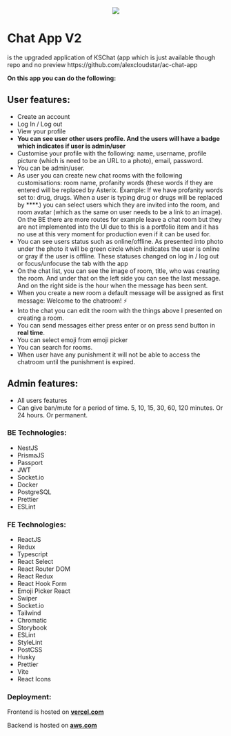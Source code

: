 <div align="center">
<img src="https://www.alexcloudstar.com/_next/image?url=https%3A%2F%2Fmedia.graphassets.com%2FvsZDi54zTnCbjQlaFW4Z&w=1920&q=75" />
</div>

<h1>Chat App V2</h1>
is the upgraded application of KSChat (app which is just available though repo and no preview https://github.com/alexcloudstar/ac-chat-app

**On this app you can do the following:**

  

<h2>User features:</h2>

-   Create an account
-   Log In / Log out
-   View your profile
-   **You can see user other users profile. And the users will have a badge which indicates if user is admin/user**
-   Customise your profile with the following: name, username, profile picture (which is need to be an URL to a photo), email, password.
-   You can be admin/user.
-   As user you can create new chat rooms with the following customisations: room name, profanity words (these words if they are entered will be replaced by Asterix. Example: If we have profanity words set to: drug, drugs. When a user is typing drug or drugs will be replaced by ****.) you can select users which they are invited into the room, and room avatar (which as the same on user needs to be a link to an image). On the BE there are more routes for example leave a chat room but they are not implemented into the UI due to this is a portfolio item and it has no use at this very moment for production even if it can be used for.
-   You can see users status such as online/offline. As presented into photo under the photo it will be green circle which indicates the user is online or gray if the user is offline. These statuses changed on log in / log out or focus/unfocuse the tab with the app
-   On the chat list, you can see the image of room, title,  who was creating the room. And under that on the left side you can see the last message. And on the right side is the hour when the message has been sent.
-   When you create a new room a default message will be assigned as first message: Welcome to the chatroom! ⚡️
-   Into the chat you can edit the room with the things above I presented on creating a room.
-   You can send messages either press enter or on press send button in **real time**.
-   You can select emoji from emoji picker
-   You can search for rooms.
-   When user have any punishment it will not be able to access the chatroom until the punishment is expired.

<h2>Admin features:</h2>

-   All users features
-   Can give ban/mute for a period of time. 5, 10, 15, 30, 60, 120 minutes. Or 24 hours. Or permanent.

  

<h3>BE Technologies:</h3>

-   NestJS
-   PrismaJS
-   Passport
-   JWT
-   Socket.io
-   Docker
-   PostgreSQL
-   Prettier
-   ESLint

  

<h3>FE Technologies:</h3>

- ReactJS
- Redux
- Typescript
- React Select
- React Router DOM
- React Redux
- React Hook Form
- Emoji Picker React
- Swiper
- Socket.io
- Tailwind
- Chromatic
- Storybook
- ESLint
- StyleLint
- PostCSS
- Husky
- Prettier
- Vite
- React Icons

<h3>Deployment: </h3>

Frontend is hosted on **[vercel.com](http://vercel.com)**

Backend is hosted on **[aws.com](http://aws.com)**

